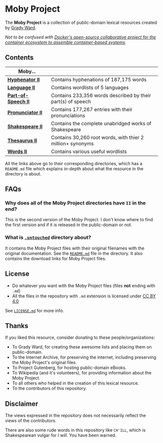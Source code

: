 # Moby Project
The **Moby Project** is a collection of public-domain lexical resources created by [Grady Ward](https://en.wikipedia.org/wiki/Grady_Ward).

*Not to be confused with [Docker's open-source collaborative project for the container ecosystem to assemble container-based systems](https://github.com/moby/moby).*

## Contents
| Moby... |  |
|--|--|
| [**Hyphenator II**](https://github.com/elitejake/Moby-Project/tree/main/Moby%20Hyphenator%20II) | Contains hyphenations of 187,175 words |
| [**Language II**](https://github.com/elitejake/Moby-Project/tree/main/Moby%20Language%20II) | Contains wordlists of 5 languages |
| [**Part-of-Speech II**](https://github.com/elitejake/Moby-Project/tree/main/Moby%20Part-of-Speech%20II) | Contains 233,356 words described by their part(s) of speech |
| [**Pronunciator II**](https://github.com/elitejake/Moby-Project/tree/main/Moby%20Pronunciator%20II) | Contains 177,267 entries with their pronunciations |
| [**Shakespeare II**](https://github.com/elitejake/Moby-Project/tree/main/Moby%20Shakespeare) | Contains the complete unabridged works of Shakespeare |
| [**Thesaurus II**](https://github.com/elitejake/Moby-Project/tree/main/Moby%20Thesaurus%20II) | Contains 30,260 root words, with thier 2 million+ synonyms |
| [**Words II**](https://github.com/elitejake/Moby-Project/tree/main/Moby%20Words%20II) | Contains various useful wordlists |

All the links above go to their corresponding directories, which has a `README.md` file which explains in-depth about what the resource in the directory is about.

## FAQs
### Why does all of the Moby Project directories have `II` in the end?
This is the second version of the Moby Project. I don't know where to find the first version and if it is released in the public-domain or not.

### What is [`.untouched`](https://github.com/elitejake/Moby-Project/tree/main/.untouched) directory about?
It contains the Moby Project files with their original filenames with the original documentation.
See the [`README.md`](https://github.com/elitejake/Moby-Project/blob/main/.untouched/README.md) file in the directory. It also contains the download links for Moby Project files.

## License
- Do whatever you want with the Moby Project files (files **not** ending with `.md`)
- All the files in the repository with `.md` extension is licensed under [CC BY 4.0](http://creativecommons.org/licenses/by/4.0/)

See [`LICENSE.md`](https://github.com/elitejake/Moby-Project/blob/main/LICENSE.md) for more info.
## Thanks
If you liked this resource, consider donating to these people/organizations:
- To Grady Ward, for creating these awesome lists and placing them on public-domain.
- To the Internet Archive, for preserving the internet, including preserving the  Moby Project's original files.
- To Project Gutenberg, for hosting public-domain eBooks.
- To Wikipedia (and it's volunteers), for providing information about the Moby Project.
- To all others who helped in the creation of this lexical resource.
- To the contributors of this repository.
## Disclaimer
The views expressed in the repository does not necessarily reflect the views of the contributors.

There are also some rude words in this repository like `CH'ILL`, which is Shakespearean vulgar for *I will*.  You have been warned.
